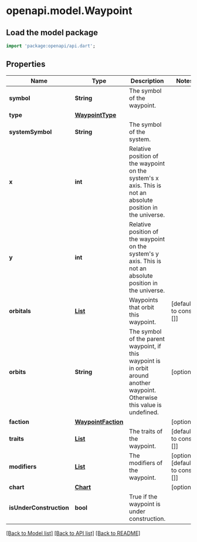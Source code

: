 # openapi.model.Waypoint

## Load the model package
```dart
import 'package:openapi/api.dart';
```

## Properties
Name | Type | Description | Notes
------------ | ------------- | ------------- | -------------
**symbol** | **String** | The symbol of the waypoint. | 
**type** | [**WaypointType**](WaypointType.md) |  | 
**systemSymbol** | **String** | The symbol of the system. | 
**x** | **int** | Relative position of the waypoint on the system's x axis. This is not an absolute position in the universe. | 
**y** | **int** | Relative position of the waypoint on the system's y axis. This is not an absolute position in the universe. | 
**orbitals** | [**List<WaypointOrbital>**](WaypointOrbital.md) | Waypoints that orbit this waypoint. | [default to const []]
**orbits** | **String** | The symbol of the parent waypoint, if this waypoint is in orbit around another waypoint. Otherwise this value is undefined. | [optional] 
**faction** | [**WaypointFaction**](WaypointFaction.md) |  | [optional] 
**traits** | [**List<WaypointTrait>**](WaypointTrait.md) | The traits of the waypoint. | [default to const []]
**modifiers** | [**List<WaypointModifier>**](WaypointModifier.md) | The modifiers of the waypoint. | [optional] [default to const []]
**chart** | [**Chart**](Chart.md) |  | [optional] 
**isUnderConstruction** | **bool** | True if the waypoint is under construction. | 

[[Back to Model list]](../README.md#documentation-for-models) [[Back to API list]](../README.md#documentation-for-api-endpoints) [[Back to README]](../README.md)


